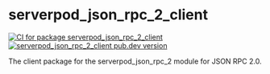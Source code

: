# serverpod_json_rpc_2_client
[![CI for package serverpod_json_rpc_2_client](https://github.com/Skycoder42/serverpod_json_rpc_2/actions/workflows/client_ci.yaml/badge.svg)](https://github.com/Skycoder42/serverpod_json_rpc_2/actions/workflows/client_ci.yaml)
[![serverpod_json_rpc_2_client pub.dev version](https://img.shields.io/pub/v/serverpod_json_rpc_2_client)](https://pub.dev/packages/serverpod_json_rpc_2_client)

The client package for the serverpod_json_rpc_2 module for JSON RPC 2.0.
